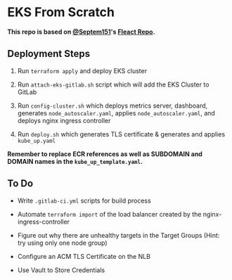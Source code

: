 
  

# EKS From Scratch

  

**This repo is based on [@Septem151](https://github.com/Septem151/)'s [Fleact Repo](https://github.com/Septem151/Fleact/).**

  

## Deployment Steps

1. Run ```terraform apply``` and deploy EKS cluster

2. Run `attach-eks-gitlab.sh` script which will add the EKS Cluster to GitLab

3. Run ```config-cluster.sh``` which deploys metrics server, dashboard, generates `node_autoscaler.yaml`, applies `node_autoscaler.yaml`, and deploys nginx ingress controller

4. Run `deploy.sh` which generates TLS certificate & generates and applies `kube_up.yaml`

 **Remember to replace ECR references as well as SUBDOMAIN and DOMAIN names in the `kube_up_template.yaml`.**

  

## To Do

* Write `.gitlab-ci.yml` scripts for build process

* Automate `terraform import` of the load balancer created by the nginx-ingress-controller

* Figure out why there are unhealthy targets in the Target Groups (Hint: try using only one node group)

* Configure an ACM TLS Certificate on the NLB

* Use Vault to Store Credentials
